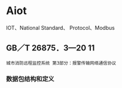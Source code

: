 # Aiot
IOT、National Standard、 Protocol、Modbus

## GB／T 26875．3—20 11

	城市消防远程监控系统 第3部分：报警传输网络通信协议

### 数据包结构和定义